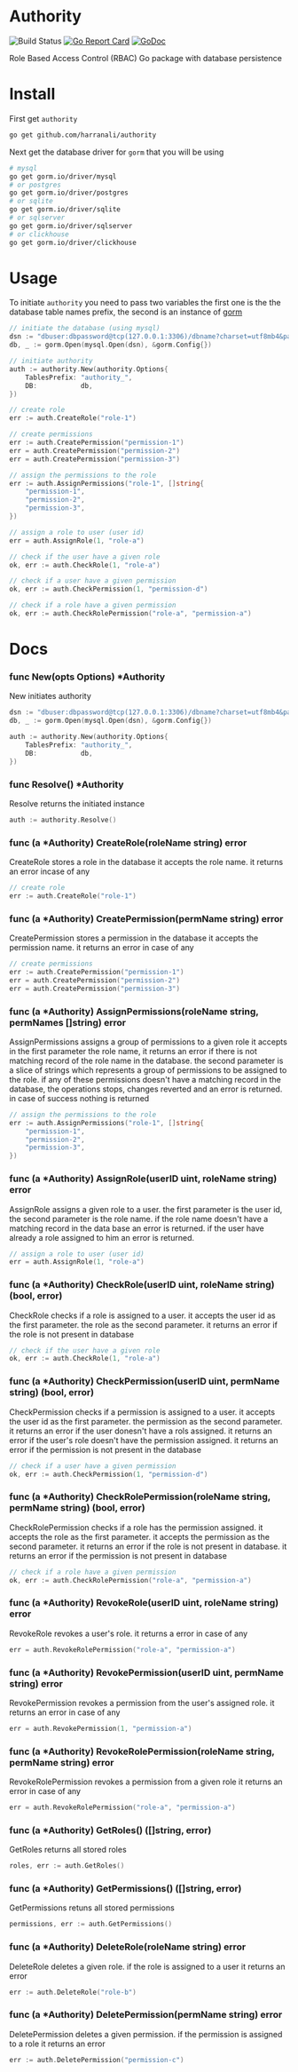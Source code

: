 # Authority

![Build Status](https://github.com/harranali/authority/actions/workflows/build-main.yml/badge.svg)
[![Go Report Card](https://goreportcard.com/badge/github.com/harranali/authority)](https://goreportcard.com/report/github.com/harranali/authority)
[![GoDoc](https://godoc.org/github.com/harranali/authority?status.svg)](https://godoc.org/github.com/harranali/authority)

Role Based Access Control (RBAC) Go package with database persistence 

# Install
First get `authority`
```bash
go get github.com/harranali/authority
```
Next get the database driver for `gorm` that you will be using 
```bash
# mysql 
go get gorm.io/driver/mysql 
# or postgres
go get gorm.io/driver/postgres
# or sqlite
go get gorm.io/driver/sqlite
# or sqlserver
go get gorm.io/driver/sqlserver
# or clickhouse
go get gorm.io/driver/clickhouse
```

# Usage
To initiate `authority` you need to pass two variables the first one is the the database table names prefix, the second is an instance of [gorm](https://github.com/go-gorm/gorm)
```go
// initiate the database (using mysql)
dsn := "dbuser:dbpassword@tcp(127.0.0.1:3306)/dbname?charset=utf8mb4&parseTime=True&loc=Local"
db, _ := gorm.Open(mysql.Open(dsn), &gorm.Config{})

// initiate authority
auth := authority.New(authority.Options{
    TablesPrefix: "authority_",
    DB:           db,
})

// create role
err := auth.CreateRole("role-1")

// create permissions
err := auth.CreatePermission("permission-1")
err = auth.CreatePermission("permission-2")
err = auth.CreatePermission("permission-3")

// assign the permissions to the role
err := auth.AssignPermissions("role-1", []string{
    "permission-1",
    "permission-2",
    "permission-3",
})

// assign a role to user (user id) 
err = auth.AssignRole(1, "role-a")

// check if the user have a given role
ok, err := auth.CheckRole(1, "role-a")

// check if a user have a given permission 
ok, err := auth.CheckPermission(1, "permission-d")

// check if a role have a given permission
ok, err := auth.CheckRolePermission("role-a", "permission-a")
```

# Docs
### func New(opts Options) *Authority
New initiates authority
```go
dsn := "dbuser:dbpassword@tcp(127.0.0.1:3306)/dbname?charset=utf8mb4&parseTime=True&loc=Local"
db, _ := gorm.Open(mysql.Open(dsn), &gorm.Config{})

auth := authority.New(authority.Options{
    TablesPrefix: "authority_",
    DB:           db,
})
```

### func Resolve() *Authority
Resolve returns the initiated instance
```go
auth := authority.Resolve()
```

###  func (a *Authority) CreateRole(roleName string) error
CreateRole stores a role in the database it accepts the role name. it returns an error incase of any
```go
// create role
err := auth.CreateRole("role-1")
```

### func (a *Authority) CreatePermission(permName string) error
CreatePermission stores a permission in the database it accepts the permission name. it returns an error in case of any
```go
// create permissions
err := auth.CreatePermission("permission-1")
err = auth.CreatePermission("permission-2")
err = auth.CreatePermission("permission-3")
```


### func (a *Authority) AssignPermissions(roleName string, permNames []string) error
AssignPermissions assigns a group of permissions to a given role it accepts in the first parameter the role name, it returns an error if there is not  matching record of the role name in the database. the second parameter is a slice of strings which represents a group of permissions to be assigned to the role. if any of these permissions doesn't have a matching record in the database, the operations stops, changes reverted and an error is returned. in case of success nothing is returned
```go
// assign the permissions to the role
err := auth.AssignPermissions("role-1", []string{
    "permission-1",
    "permission-2",
    "permission-3",
})
```


### func (a *Authority) AssignRole(userID uint, roleName string) error
AssignRole assigns a given role to a user. the first parameter is the user id, the second parameter is the role name. if the role name doesn't have a matching record in the data base an error is returned. if the user have already a role assigned to him an error is returned.
```go
// assign a role to user (user id) 
err = auth.AssignRole(1, "role-a")
```


### func (a *Authority) CheckRole(userID uint, roleName string) (bool, error) 
CheckRole checks if a role is assigned to a user. it accepts the user id as the first parameter. the role as the second parameter. it returns an error if the role is not present in database
```go
// check if the user have a given role
ok, err := auth.CheckRole(1, "role-a")
```

### func (a *Authority) CheckPermission(userID uint, permName string) (bool, error)
CheckPermission checks if a permission is assigned to a user. it accepts the user id as the first parameter. the permission as the second parameter. it returns an error if the user donesn't have a rols assigned. it returns an error if the user's role doesn't have the permission assigned. it returns an error if the permission is not present in the database
```go
// check if a user have a given permission 
ok, err := auth.CheckPermission(1, "permission-d")
```

### func (a *Authority) CheckRolePermission(roleName string, permName string) (bool, error)
CheckRolePermission checks if a role has the permission assigned. it accepts the role as the first parameter. it accepts the permission as the second parameter. it returns an error if the role is not present in database. it returns an error if the permission is not present in database
```go
// check if a role have a given permission
ok, err := auth.CheckRolePermission("role-a", "permission-a")
```

### func (a *Authority) RevokeRole(userID uint, roleName string) error
RevokeRole revokes a user's role. it returns a error in case of any
```go
err = auth.RevokeRolePermission("role-a", "permission-a")
```


### func (a *Authority) RevokePermission(userID uint, permName string) error
RevokePermission revokes a permission from the user's assigned role. it returns an error in case of any
```go
err = auth.RevokePermission(1, "permission-a")
```


### func (a *Authority) RevokeRolePermission(roleName string, permName string) error
RevokeRolePermission revokes a permission from a given role  it returns an error in case of any
```go
err = auth.RevokeRolePermission("role-a", "permission-a")
```

### func (a *Authority) GetRoles() ([]string, error)
GetRoles returns all stored roles
```go
roles, err := auth.GetRoles()
```

### func (a *Authority) GetPermissions() ([]string, error)
GetPermissions retuns all stored permissions
```go
permissions, err := auth.GetPermissions()
```

### func (a *Authority) DeleteRole(roleName string) error
DeleteRole deletes a given role. if the role is assigned to a user it returns an error
```go
err := auth.DeleteRole("role-b")
```

### func (a *Authority) DeletePermission(permName string) error 
DeletePermission deletes a given permission. if the permission is assigned to a role it returns an error
```go
err := auth.DeletePermission("permission-c")
```

